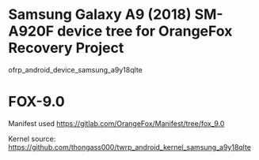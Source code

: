 # Samsung Galaxy A9 (2018) SM-A920F device tree for OrangeFox Recovery Project
ofrp_android_device_samsung_a9y18qlte

# FOX-9.0
Manifest used
https://gitlab.com/OrangeFox/Manifest/tree/fox_9.0

Kernel source:
https://github.com/thongass000/twrp_android_kernel_samsung_a9y18qlte
